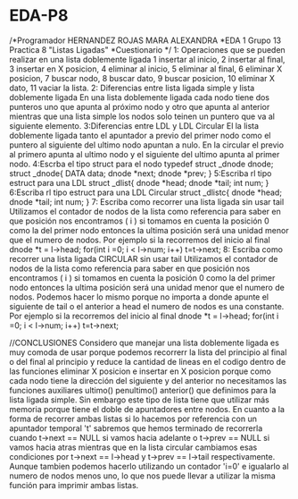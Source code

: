 # EDA-P8
/*Programador HERNANDEZ ROJAS MARA ALEXANDRA
 *EDA 1    Grupo 13    Practica 8 "Listas Ligadas"
 *Cuestionario
 */
 1: Operaciones que se pueden realizar en una lista doblemente ligada
 1 insertar al inicio, 2 insertar al final, 3 insertar en X posicion, 4 eliminar al inicio, 5 eliminar al final, 
 6 eliminar X posicion, 7 buscar nodo, 8 buscar dato, 9 buscar posicion, 10 eliminar X dato, 11 vaciar la lista.
 2: Diferencias entre lista ligada simple y lista doblemente ligada
 En una lista doblemente ligada cada nodo tiene dos punteros uno que apunta al próximo nodo y otro que apunta al 
 anterior mientras que una lista simple los nodos solo teinen un puntero que va al siguiente elemento.
 3:Diferencias entre LDL y LDL Circular
 El la lista doblemente ligada tanto el apuntador a previo del primer nodo como el puntero al siguiente del ultimo nodo apuntan a nulo.
 En la circular el previo al primero apunta al ultimo nodo y el siguiente del ultimo apunta al primer nodo.
 4:Escrba el tipo struct para el nodo
 typedef struct _dnode dnode;
 struct _dnode{
    DATA data;
    dnode *next;
    dnode *prev;
 }
5:Escriba rl tipo estruct para una LDL
struct _dlist{
    dnode *head;
    dnode *tail;
    int num;
 }
 6:Escriba rl tipo estruct para una LDL Circular
 struct _dlistc{
    dnode *head;
    dnode *tail;
    int num;
}
7: Escriba como recorrer una lista ligada sin usar tail
 Utilizamos el contador de nodos de la lista como referencia para saber en que posición nos encontramos ( i ) si tomamos en cuenta la posición 0 como la del primer nodo entonces la ultima posición será una unidad menor que el numero de nodos. Por ejemplo si la recorremos del inicio al final
dnode *t = l->head;
 for(int i =0; i < l->num; i++)
     t=t->next;
8: Escriba como recorrer una lista ligada CIRCULAR sin usar tail
Utilizamos el contador de nodos de la lista como referencia para saber en que posición nos encontramos ( i ) si tomamos en cuenta la posición 0 como la del primer nodo entonces la ultima posición será una unidad menor que el numero de nodos. Podemos hacer lo mismo porque no importa a donde apunte el siguiente de tail o el anterior a head el numero de nodos es una constante.  Por ejemplo si la recorremos del inicio al final
dnode *t = l->head;
 for(int i =0; i < l->num; i++)
     t=t->next;

//CONCLUSIONES
Considero que manejar una lista doblemente ligada es muy comoda de usar porque podemos recorrerr la lista del principio al final 
o del final al principio y reduce la cantidad de lineas en el codigo dentro de las funciones eliminar X posicion e insertar en X posicion
porque como cada nodo tiene la dirección del siguiente y del anterior no necesitamos las funciones auxiliares ultimo() penultimo() anterior()
que definimos para la lista ligada simple. Sin embargo este tipo de lista tiene que utilizar más memoria porque tiene el doble de apuntadores entre nodos.
En cuanto a la forma de recorrer ambas listas si lo hacemos por referencia con un apuntador temporal 't' sabremos  que hemos terminado de recorrerla cuando
t->next == NULL si vamos hacia adelante o t->prev == NULL si vamos hacia atras mientras que en la lista circular cambiamos esas condiciones por 
t->next == l->head y t->prev == l->tail respectivamente. Aunque tambien podemos hacerlo utilizando un contador 'i=0' e igualarlo al numero de nodos menos uno,
lo que nos puede llevar a utilizar la misma función para imprimir ambas listas.


